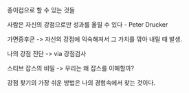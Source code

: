 종이컵으로 할 수 있는 것들

사람은 자신의 강점으로만 성과를 올릴 수 있다 - Peter Drucker

가면증후군 -> 자신의 강점에 익숙해져서 그 가치를 깎아 내릴 때 발생.

나의 강점 진단 -> via 강점검사

스티브 잡스의 비밀 -> 우리는 왜 잡스를 이해할까? 

강점 찾기의 가장 쉬운 방법은 나의 경험속에서 찾는 것이다.





